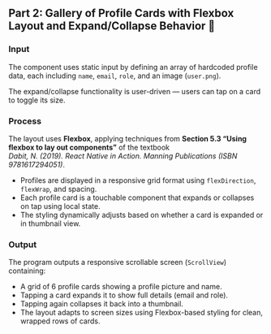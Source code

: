 ## Part 2: Gallery of Profile Cards with Flexbox Layout and Expand/Collapse Behavior 🧩

### Input
The component uses static input by defining an array of hardcoded profile data, each including `name`, `email`, `role`, and an image (`user.png`). 

The expand/collapse functionality is user-driven — users can tap on a card to toggle its size.

### Process
The layout uses **Flexbox**, applying techniques from **Section 5.3 “Using flexbox to lay out components”** of the textbook  
_Dabit, N. (2019). React Native in Action. Manning Publications (ISBN 9781617294051)_.

- Profiles are displayed in a responsive grid format using `flexDirection`, `flexWrap`, and spacing.
- Each profile card is a touchable component that expands or collapses on tap using local state.
- The styling dynamically adjusts based on whether a card is expanded or in thumbnail view.

### Output
The program outputs a responsive scrollable screen (`ScrollView`) containing:

- A grid of 6 profile cards showing a profile picture and name.
- Tapping a card expands it to show full details (email and role).
- Tapping again collapses it back into a thumbnail.
- The layout adapts to screen sizes using Flexbox-based styling for clean, wrapped rows of cards.
